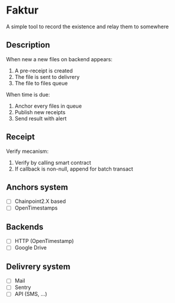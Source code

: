# Faktur

A simple tool to record the existence and relay them to somewhere

## Description

When new a new files on backend appears:
 1. A pre-receipt is created
 2. The file is sent to delivrery
 3. The file to files queue

When time is due:
 1. Anchor every files in queue
 2. Publish new receipts
 3. Send result with alert

## Receipt

Verify mecanism:
 1. Verify by calling smart contract
 2. If callback is non-null, append for batch transact

## Anchors system

 - [ ] Chainpoint2.X based
 - [ ] OpenTimestamps

## Backends

 - [ ] HTTP (OpenTimestamp)
 - [ ] Google Drive

## Delivrery system

 - [ ] Mail
 - [ ] Sentry
 - [ ] API (SMS, ...)
